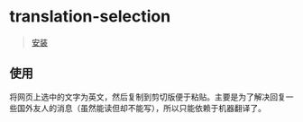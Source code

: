 # translation-selection

> [安装](https://github.com/rxliuli/userjs/raw/gh-pages/translation-selection/index.user.js)

## 使用

将网页上选中的文字为英文，然后复制到剪切版便于粘贴。主要是为了解决回复一些国外友人的消息（虽然能读但却不能写），所以只能依赖于机器翻译了。
